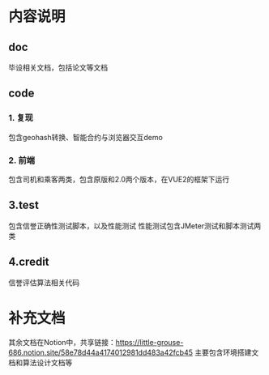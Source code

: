 # 内容说明
## doc
毕设相关文档，包括论文等文档
## code
### 1. 复现
包含geohash转换、智能合约与浏览器交互demo
### 2. 前端
包含司机和乘客两类，包含原版和2.0两个版本，在VUE2的框架下运行
## 3.test
包含信誉正确性测试脚本，以及性能测试
性能测试包含JMeter测试和脚本测试两类
## 4.credit
信誉评估算法相关代码

# 补充文档
其余文档在Notion中，共享链接：https://little-grouse-686.notion.site/58e78d44a4174012981dd483a42fcb45
主要包含环境搭建文档和算法设计文档等
